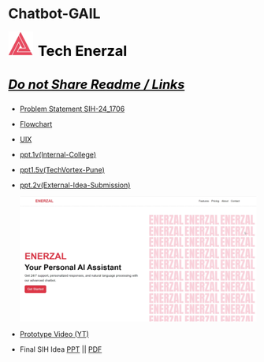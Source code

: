 # Chatbot-GAIL

<img src="Assets/ENERZAL_LOGO.jpg" alt="Enerzal Logo" style="width: 50px; height: 50px; margin-right: 10px;" align="left"/> <h2 style="font-size: 1.8rem; font-weight: bold; color: #000;">Tech Enerzal</h2>


<h3 style="font-size: 1.6rem; font-weight: bold; color: #000;"><b><i><u>Do not Share Readme / Links</u></i></b></h3>


- [Problem Statement SIH-24_1706](Assets/Smart%20India%20Hackathon-1706.pdf)

- [Flowchart](https://lucid.app/lucidchart/29c36844-c506-464a-9385-001027ab9bba/edit?invitationId=inv_99934db6-f262-402c-a471-1f6ab6beda84&page=0_0#)

- [UIX](https://www.figma.com/design/qPoS2NqzcxGgfnBXayYW9k/SIH-Chat-Bot?node-id=0-1&t=0IQ8xHJRyMpN2MsZ-1)

- [ppt.1v(Internal-College)](https://www.canva.com/design/DAGPVQ4uXAc/HWnBrt4sL5hMnJsAIhuC7g/edit?utm_content=DAGPVQ4uXAc&utm_campaign=designshare&utm_medium=link2&utm_source=sharebutton)

- [ppt1.5v(TechVortex-Pune)](https://www.canva.com/design/DAGRFIwyeZk/rLH6rZ3lkHXwKtdeLUfpcw/edit)

- [ppt.2v(External-Idea-Submission)](https://docs.google.com/presentation/d/1_qovvei2m0-aIowMtkHm-pklui4FyTSUW89wLNkA5ao/edit#slide=id.p1)

  ![Dashboard](Assets/Dashboard.png)

- [Prototype Video (YT)](https://youtu.be/azj_7OdSxcY)

- Final SIH Idea [PPT](https://www.canva.com/design/DAGR-YgQ5cA/fDlled7Wxklk5WLDJspGXw/edit?utm_content=DAGR-YgQ5cA&utm_campaign=designshare&utm_medium=link2&utm_source=sharebutton) || [PDF](Assets/Tech_Enerzal_SIH_Presentation_1706.pdf)


